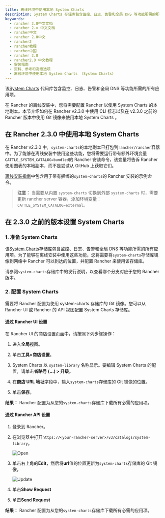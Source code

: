 ```yaml
---
title: 离线环境中使用本地 System Charts
description: System Charts 存储库包含监控、日志、告警和全局 DNS 等功能所需的所有应用项。在 Rancher 的离线安装中，您将需要配置 Rancher 以使用 System Charts 的本地副本。本节介绍如何在 Rancher v2.3.0 中使用 CLI 标志以及在 v2.3.0 之前的 Rancher 版本中使用 Git 镜像来使用本地 System Charts
keywords:
  - rancher 2.0中文文档
  - rancher 2.x 中文文档
  - rancher中文
  - rancher 2.0中文
  - rancher2
  - rancher教程
  - rancher中国
  - rancher 2.0
  - rancher2.0 中文教程
  - 安装指南
  - 资料、参考和高级选项
  - 离线环境中使用本地 System Charts （System Charts）
---
```


该[System Charts](https://github.com/rancher/system-charts) 代码库包含监控、日志、告警和全局 DNS 等功能所需的所有应用项。

在 Rancher 的离线安装中，您将需要配置 Rancher 以使用 System Charts 的本地副本。本节介绍如何在 Rancher v2.3.0 中使用 CLI 标志以及在 v2.3.0 之前的 Rancher 版本中使用 Git 镜像来使用本地 System Charts 。

## 在 Rancher 2.3.0 中使用本地 System Charts

在 Rancher v2.3.0 中，`system-charts`的本地副本已打包到`rancher/rancher`容器中。为了能够在离线安装中使用这些功能，您将需要运行带有额外环境变量`CATTLE_SYSTEM_CATALOG=bundled`的 Rancher 安装命令，该变量将告诉 Rancher 使用图表的本地副本，而不是尝试从 GitHub 上获取它们。

[离线安装指南](/docs/rancher2/installation_new/other-installation-methods/air-gap/install-rancher/_index)中包含用于带有捆绑的`system-charts`的 Rancher 安装的示例命令。

> **注意：** 当需要从内置 `system-charts` 切换到外部 `system-charts` 时，需要更新 rancher server 容器，添加环境变量：`CATTLE_SYSTEM_CATALOG=external`。

## 在 2.3.0 之前的版本设置 System Charts

### 1. 准备 System Charts

该[System Charts](https://github.com/rancher/system-charts)存储库包含监控、日志、告警和全局 DNS 等功能所需的所有应用项。为了能够在离线安装中使用这些功能，您将需要将`system-charts`存储库镜像到网络中 Rancher 可以到达的位置，并配置 Rancher 来使用该存储库。

请参阅`system-charts`存储库中的发行说明，以查看哪个分支对应于您的 Rancher 版本。

### 2. 配置 System Charts

需要将 Rancher 配置为使用 system-charts 存储库的 Git 镜像。您可以从 Rancher UI 或 Rancher 的 API 视图配置 System Charts 存储库。

#### 通过 Rancher UI 设置

在 Rancher UI 的商店设置页面中，请按照下列步骤操作：

1. 进入**全局**视图。

1. 单击**工具>商店设置**。

1. System Charts 以 `system-library` 名称显示。要编辑 System Charts 的配置，请单击**省略号 (...) > 升级**。

1. 在**商店 URL 地址**字段中，输入`system-charts`存储库的 Git 镜像的位置。

1. 单击**保存**。

**结果：** Rancher 配置为从您的`system-charts`存储库下载所有必需的应用项。

#### 通过 Rancher API 设置

1. 登录到 Rancher。

1. 在浏览器中打开`https://<your-rancher-server>/v3/catalogs/system-library`。

   ![Open](/img/rancher/airgap/system-charts-setting.png)

1. 单击右上角的**Edit**，然后将**url**值的位置更新为`system-charts`存储库的 Git 镜像。

   ![Update](/img/rancher/airgap/system-charts-update.png)

1. 单击**Show Request**

1. 单击**Send Request**

**结果：** Rancher 配置为从您的`system-charts`存储库下载所有必需的应用项。

